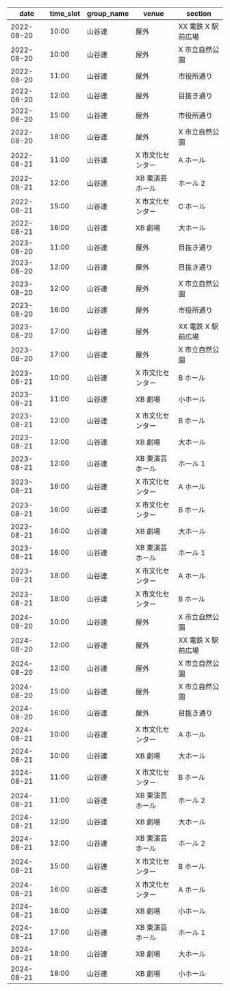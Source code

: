 |    date    | time_slot | group_name |   venue   |   section    |
|------------|-----------|------------|-----------|--------------|
| 2022-08-20 | 10:00     | 山谷連        | 屋外        | XX 電鉄 X 駅前広場 |
| 2022-08-20 | 10:00     | 山谷連        | 屋外        | X 市立自然公園     |
| 2022-08-20 | 11:00     | 山谷連        | 屋外        | 市役所通り        |
| 2022-08-20 | 12:00     | 山谷連        | 屋外        | 目抜き通り        |
| 2022-08-20 | 15:00     | 山谷連        | 屋外        | 市役所通り        |
| 2022-08-20 | 18:00     | 山谷連        | 屋外        | X 市立自然公園     |
| 2022-08-21 | 11:00     | 山谷連        | X 市文化センター | A ホール        |
| 2022-08-21 | 12:00     | 山谷連        | XB 東演芸ホール | ホール 2        |
| 2022-08-21 | 15:00     | 山谷連        | X 市文化センター | C ホール        |
| 2022-08-21 | 16:00     | 山谷連        | XB 劇場     | 大ホール         |
| 2023-08-20 | 11:00     | 山谷連        | 屋外        | 目抜き通り        |
| 2023-08-20 | 12:00     | 山谷連        | 屋外        | 目抜き通り        |
| 2023-08-20 | 12:00     | 山谷連        | 屋外        | X 市立自然公園     |
| 2023-08-20 | 16:00     | 山谷連        | 屋外        | 市役所通り        |
| 2023-08-20 | 17:00     | 山谷連        | 屋外        | XX 電鉄 X 駅前広場 |
| 2023-08-20 | 17:00     | 山谷連        | 屋外        | X 市立自然公園     |
| 2023-08-21 | 10:00     | 山谷連        | X 市文化センター | B ホール        |
| 2023-08-21 | 11:00     | 山谷連        | XB 劇場     | 小ホール         |
| 2023-08-21 | 12:00     | 山谷連        | X 市文化センター | B ホール        |
| 2023-08-21 | 12:00     | 山谷連        | XB 劇場     | 大ホール         |
| 2023-08-21 | 12:00     | 山谷連        | XB 東演芸ホール | ホール 1        |
| 2023-08-21 | 16:00     | 山谷連        | X 市文化センター | A ホール        |
| 2023-08-21 | 16:00     | 山谷連        | X 市文化センター | B ホール        |
| 2023-08-21 | 16:00     | 山谷連        | XB 劇場     | 大ホール         |
| 2023-08-21 | 16:00     | 山谷連        | XB 東演芸ホール | ホール 1        |
| 2023-08-21 | 18:00     | 山谷連        | X 市文化センター | A ホール        |
| 2023-08-21 | 18:00     | 山谷連        | X 市文化センター | B ホール        |
| 2024-08-20 | 10:00     | 山谷連        | 屋外        | X 市立自然公園     |
| 2024-08-20 | 12:00     | 山谷連        | 屋外        | XX 電鉄 X 駅前広場 |
| 2024-08-20 | 12:00     | 山谷連        | 屋外        | X 市立自然公園     |
| 2024-08-20 | 15:00     | 山谷連        | 屋外        | X 市立自然公園     |
| 2024-08-20 | 16:00     | 山谷連        | 屋外        | 目抜き通り        |
| 2024-08-21 | 10:00     | 山谷連        | X 市文化センター | A ホール        |
| 2024-08-21 | 10:00     | 山谷連        | XB 劇場     | 大ホール         |
| 2024-08-21 | 11:00     | 山谷連        | X 市文化センター | B ホール        |
| 2024-08-21 | 11:00     | 山谷連        | XB 東演芸ホール | ホール 2        |
| 2024-08-21 | 12:00     | 山谷連        | XB 劇場     | 大ホール         |
| 2024-08-21 | 12:00     | 山谷連        | XB 東演芸ホール | ホール 2        |
| 2024-08-21 | 15:00     | 山谷連        | X 市文化センター | B ホール        |
| 2024-08-21 | 16:00     | 山谷連        | X 市文化センター | A ホール        |
| 2024-08-21 | 16:00     | 山谷連        | XB 劇場     | 小ホール         |
| 2024-08-21 | 17:00     | 山谷連        | XB 東演芸ホール | ホール 1        |
| 2024-08-21 | 18:00     | 山谷連        | XB 劇場     | 大ホール         |
| 2024-08-21 | 18:00     | 山谷連        | XB 劇場     | 小ホール         |
